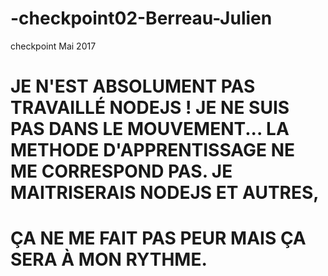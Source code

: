 # -checkpoint02-Berreau-Julien
checkpoint Mai 2017

# JE N'EST ABSOLUMENT PAS TRAVAILLÉ NODEJS ! JE NE SUIS PAS DANS LE MOUVEMENT... LA METHODE D'APPRENTISSAGE NE ME CORRESPOND PAS. JE MAITRISERAIS NODEJS ET AUTRES,
# ÇA NE ME FAIT PAS PEUR MAIS ÇA SERA À MON RYTHME.
#

